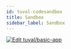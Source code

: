 ```yaml
---
id: tuval-codesandbox
title: Sandbox
sidebar_label: Sandbox
---
```


[![Edit tuval/basic-app](https://codesandbox.io/static/img/play-codesandbox.svg)](https://codesandbox.io/s/tuval-basic-app-9zv82u?autoresize=1&expanddevtools=1&fontsize=14&hidenavigation=1&moduleview=1&previewwindow=tests&theme=dark)


